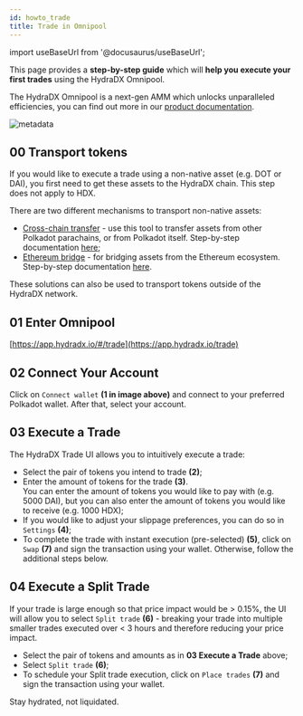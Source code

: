 ```yaml
---
id: howto_trade
title: Trade in Omnipool
---
```


import useBaseUrl from '@docusaurus/useBaseUrl';

This page provides a **step-by-step guide** which will **help you execute your first trades** using the HydraDX Omnipool.

The HydraDX Omnipool is a next-gen AMM which unlocks unparalleled efficiencies, you can find out more in our [product documentation](/).

<div style={{textAlign: 'center'}}>
  <img alt="metadata" src={useBaseUrl('/howto_trade/trade_screen_st.jpg')} />
</div>

## 00 Transport tokens
If you would like to execute a trade using a non-native asset (e.g. DOT or DAI), you first need to get these assets to the HydraDX chain. This step does not apply to HDX.

There are two different mechanisms to transport non-native assets:
* [Cross-chain transfer](https://app.hydradx.io/cross-chain) - use this tool to transfer assets from other Polkadot parachains, or from Polkadot itself. Step-by-step documentation [here](howto_xcm);
* [Ethereum bridge](https://www.portalbridge.com/#/transfer) - for bridging assets from the Ethereum ecosystem. Step-by-step documentation [here](/howto_bridge).

These solutions can also be used to transport tokens outside of the HydraDX network.

## 01 Enter Omnipool
[https://app.hydradx.io/#/trade](https://app.hydradx.io/trade)

## 02 Connect Your Account
Click on `Connect wallet` **(1 in image above)** and connect to your preferred Polkadot wallet. After that, select your account.

## 03 Execute a Trade
The HydraDX Trade UI allows you to intuitively execute a trade:

* Select the pair of tokens you intend to trade **(2)**;
* Enter the amount of tokens for the trade **(3)**.  
You can enter the amount of tokens you would like to pay with (e.g. 5000 DAI), but you can also enter the amount of tokens you would like to receive (e.g. 1000 HDX);
* If you would like to adjust your slippage preferences, you can do so in `Settings` **(4)**;
* To complete the trade with instant execution (pre-selected) **(5)**, click on `Swap` **(7)** and sign the transaction using your wallet. Otherwise, follow the additional steps below.

## 04 Execute a Split Trade
If your trade is large enough so that price impact would be > 0.15%, the UI will allow you to select `Split trade` **(6)** - breaking your trade into multiple smaller trades executed over < 3 hours and therefore reducing your price impact.

* Select the pair of tokens and amounts as in **03 Execute a Trade** above;
* Select `Split trade` **(6)**;
* To schedule your Split trade execution, click on `Place trades` **(7)** and sign the transaction using your wallet.

Stay hydrated, not liquidated.
